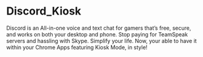 # Discord_Kiosk
Discord is an All-in-one voice and text chat for gamers that’s free, secure, and works on both your desktop and phone. Stop paying for TeamSpeak servers and hassling with Skype. Simplify your life.  Now, your able to have it within your Chrome Apps featuring Kiosk Mode, in style!
